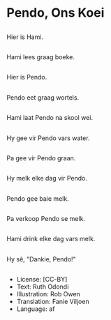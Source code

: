 # Pendo, Ons Koei

##
Hier is Hami.

##
Hami lees graag boeke.

##
Hier is Pendo.

##
Pendo eet graag wortels.

##
Hami laat Pendo na skool wei.

##
Hy gee vir Pendo vars water.

##
Pa gee vir Pendo graan.

##
Hy melk elke dag vir Pendo.

##
Pendo gee baie melk.

##
Pa verkoop Pendo se melk.

##
Hami drink elke dag vars melk.

##
Hy sê, "Dankie, Pendo!"

##
* License: [CC-BY]
* Text: Ruth Odondi
* Illustration: Rob Owen
* Translation: Fanie Viljoen
* Language: af
